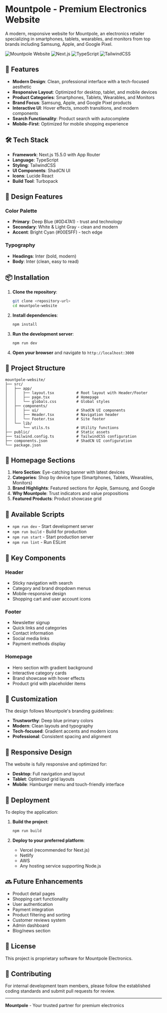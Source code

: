 # Mountpole - Premium Electronics Website

A modern, responsive website for Mountpole, an electronics retailer specializing in smartphones, tablets, wearables, and monitors from top brands including Samsung, Apple, and Google Pixel.

![Mountpole Website](https://img.shields.io/badge/Status-Active-green)
![Next.js](https://img.shields.io/badge/Next.js-15.5.0-black)
![TypeScript](https://img.shields.io/badge/TypeScript-Latest-blue)
![TailwindCSS](https://img.shields.io/badge/TailwindCSS-Latest-38B2AC)

## 🚀 Features

- **Modern Design**: Clean, professional interface with a tech-focused aesthetic
- **Responsive Layout**: Optimized for desktop, tablet, and mobile devices
- **Product Categories**: Smartphones, Tablets, Wearables, and Monitors
- **Brand Focus**: Samsung, Apple, and Google Pixel products
- **Interactive UI**: Hover effects, smooth transitions, and modern components
- **Search Functionality**: Product search with autocomplete
- **Mobile-First**: Optimized for mobile shopping experience

## 🛠️ Tech Stack

- **Framework**: Next.js 15.5.0 with App Router
- **Language**: TypeScript
- **Styling**: TailwindCSS
- **UI Components**: ShadCN UI
- **Icons**: Lucide React
- **Build Tool**: Turbopack

## 🎨 Design Features

### Color Palette
- **Primary**: Deep Blue (#0D47A1) - trust and technology
- **Secondary**: White & Light Gray - clean and modern
- **Accent**: Bright Cyan (#00E5FF) - tech edge

### Typography
- **Headings**: Inter (bold, modern)
- **Body**: Inter (clean, easy to read)

## 📦 Installation

1. **Clone the repository**:
   ```bash
   git clone <repository-url>
   cd mountpole-website
   ```

2. **Install dependencies**:
   ```bash
   npm install
   ```

3. **Run the development server**:
   ```bash
   npm run dev
   ```

4. **Open your browser** and navigate to `http://localhost:3000`

## 📁 Project Structure

```
mountpole-website/
├── src/
│   ├── app/
│   │   ├── layout.tsx          # Root layout with Header/Footer
│   │   ├── page.tsx            # Homepage
│   │   └── globals.css         # Global styles
│   ├── components/
│   │   ├── ui/                 # ShadCN UI components
│   │   ├── Header.tsx          # Navigation header
│   │   └── Footer.tsx          # Site footer
│   └── lib/
│       └── utils.ts            # Utility functions
├── public/                     # Static assets
├── tailwind.config.ts          # TailwindCSS configuration
├── components.json             # ShadCN UI configuration
└── package.json
```

## 🎯 Homepage Sections

1. **Hero Section**: Eye-catching banner with latest devices
2. **Categories**: Shop by device type (Smartphones, Tablets, Wearables, Monitors)
3. **Brand Highlights**: Featured sections for Apple, Samsung, and Google
4. **Why Mountpole**: Trust indicators and value propositions
5. **Featured Products**: Product showcase grid

## 🔧 Available Scripts

- `npm run dev` - Start development server
- `npm run build` - Build for production
- `npm run start` - Start production server
- `npm run lint` - Run ESLint

## 🌟 Key Components

### Header
- Sticky navigation with search
- Category and brand dropdown menus
- Mobile-responsive design
- Shopping cart and user account icons

### Footer
- Newsletter signup
- Quick links and categories
- Contact information
- Social media links
- Payment methods display

### Homepage
- Hero section with gradient background
- Interactive category cards
- Brand showcase with hover effects
- Product grid with placeholder items

## 🎨 Customization

The design follows Mountpole's branding guidelines:

- **Trustworthy**: Deep blue primary colors
- **Modern**: Clean layouts and typography
- **Tech-focused**: Gradient accents and modern icons
- **Professional**: Consistent spacing and alignment

## 📱 Responsive Design

The website is fully responsive and optimized for:
- **Desktop**: Full navigation and layout
- **Tablet**: Optimized grid layouts
- **Mobile**: Hamburger menu and touch-friendly interface

## 🚀 Deployment

To deploy the application:

1. **Build the project**:
   ```bash
   npm run build
   ```

2. **Deploy to your preferred platform**:
   - Vercel (recommended for Next.js)
   - Netlify
   - AWS
   - Any hosting service supporting Node.js

## 🔜 Future Enhancements

- Product detail pages
- Shopping cart functionality
- User authentication
- Payment integration
- Product filtering and sorting
- Customer reviews system
- Admin dashboard
- Blog/news section

## 📄 License

This project is proprietary software for Mountpole Electronics.

## 🤝 Contributing

For internal development team members, please follow the established coding standards and submit pull requests for review.

---

**Mountpole** - Your trusted partner for premium electronics
